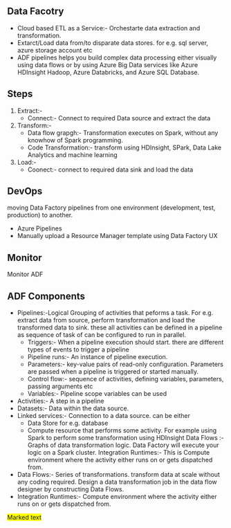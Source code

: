 ## Data Facotry
- Cloud based ETL as a Service:- Orchestarte data extraction and transformation.
- Extarct/Load data from/to disparate data stores. for e.g. sql server, azure storage account etc
- ADF pipelines helps you build complex data processing either visually using data flows or by using Azure Big Data services like Azure HDInsight Hadoop, Azure Databricks, and Azure SQL Database.

## Steps
1. Extract:-
    - Connect:- Connect to required Data source and extract the data
2. Transform:-
    - Data flow grapgh:- Transformation executes on Spark, without any knowhow of Spark programming. 
    - Code Transformation:- transform using HDInsight, SPark, Data Lake Analytics and machine learning
3. Load:-
    - Coonect:- connect to required data sink and load the data
## DevOps
moving Data Factory pipelines from one environment (development, test, production) to another.
-  Azure Pipelines
-  Manually upload a Resource Manager template using Data Factory UX
## Monitor
Monitor ADF

## ADF Components
- Pipelines:-Logical Grouping of activities that peforms a task. For e.g. extract data from source, perform transformation and load the transformed data to sink. these all activities can be defined in a pipeline as sequence of task of can be configured to run in parallel.
    - Triggers:- When a pipeline execution should start. there are different types of events to trigger a pipeline
    - Pipeline runs:- An instance of pipeline execution.
    - Parameters:- key-value pairs of read-only configuration. Parameters are passed when a pipeline is triggered or started manually.
    - Control flow:- sequence of activities, defining variables, parameters, passing arguments etc
    - Variables:- Pipeline scope variables can be used
- Activities:- A step in a pipeline
- Datasets:- Data within the data source.
- Linked services:- Connection to a data source. can be either
    - Data Store for e.g. database
    - Compute resource that performs some activity. For example using Spark to perform some transformation using HDInsight
Data Flows :- Graphs of data transformation logic. Data Factory will execute your logic on a Spark cluster.
Integration Runtimes:- This is Compute environment where the activity either runs on or gets dispatched from.
- Data Flows:- Series of transformations. transform data at scale without any coding required. Design a data transformation job in the data flow designer by constructing Data Flows. 
- Integration Runtimes:- Compute environment where the activity either runs on or gets dispatched from.

<span style="background-color: #FFFF00">Marked text</span>
